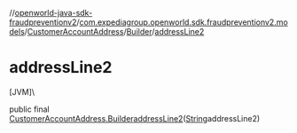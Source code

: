 //[openworld-java-sdk-fraudpreventionv2](../../../../index.md)/[com.expediagroup.openworld.sdk.fraudpreventionv2.models](../../index.md)/[CustomerAccountAddress](../index.md)/[Builder](index.md)/[addressLine2](address-line2.md)

# addressLine2

[JVM]\

public final [CustomerAccountAddress.Builder](index.md)[addressLine2](address-line2.md)([String](https://docs.oracle.com/javase/8/docs/api/java/lang/String.html)addressLine2)
